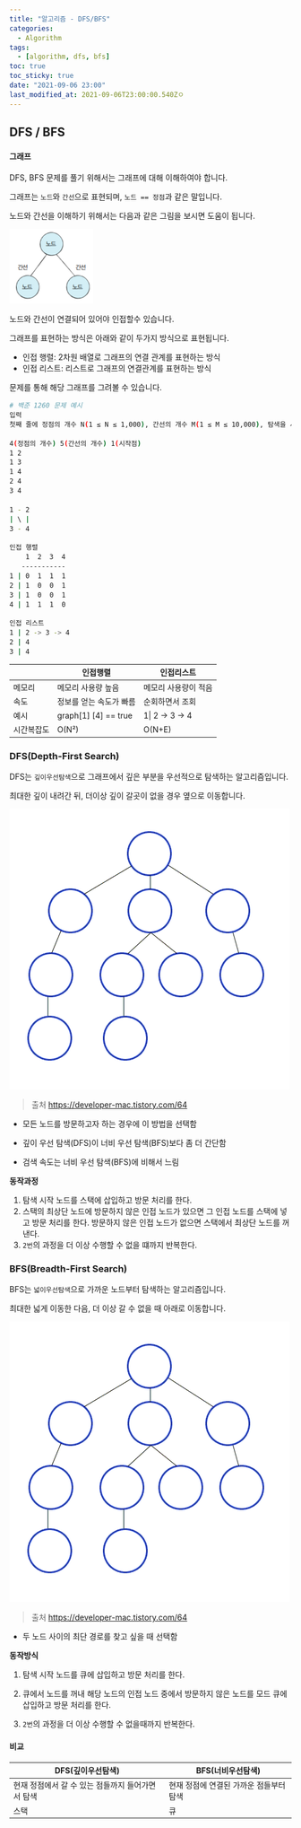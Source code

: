 ```yaml
---
title: "알고리즘 - DFS/BFS"
categories:
  - Algorithm
tags:
  - [algorithm, dfs, bfs]
toc: true
toc_sticky: true
date: "2021-09-06 23:00"
last_modified_at: 2021-09-06T23:00:00.540Zㅇ
---
```


## DFS / BFS

#### 그래프

DFS, BFS 문제를 풀기 위해서는 그래프에 대해 이해하여야 합니다.

그래프는 ``노드``와 ``간선``으로 표현되며, ``노드 == 정점``과 같은 말입니다. 

노드와 간선을 이해하기 위해서는 다음과 같은 그림을 보시면 도움이 됩니다.

![image-20211028220929589](../../../assets/images/posts/2021-10-28-post-algorithm-concept-dfsbfs/image-20211028220929589.png)

노드와 간선이 연결되어 있어야 인접할수 있습니다.

그래프를 표현하는 방식은 아래와 같이 두가지 방식으로 표현됩니다.

* 인접 행렬: 2차원 배열로 그래프의 연결 관계를 표현하는 방식
* 인접 리스트: 리스트로 그래프의 연결관계를 표현하는 방식

문제를 통해 해당 그래프를 그려볼 수 있습니다.

```bash
# 백준 1260 문제 예시
입력
첫째 줄에 정점의 개수 N(1 ≤ N ≤ 1,000), 간선의 개수 M(1 ≤ M ≤ 10,000), 탐색을 시작할 정점의 번호 V가 주어진다. 다음 M개의 줄에는 간선이 연결하는 두 정점의 번호가 주어진다. 어떤 두 정점 사이에 여러 개의 간선이 있을 수 있다. 입력으로 주어지는 간선은 양방향이다.
    
4(정점의 개수) 5(간선의 개수) 1(시작점)
1 2
1 3
1 4
2 4
3 4

1 - 2
| \ |
3 - 4

인접 행렬
    1  2  3  4
   -----------
1 | 0  1  1  1
2 | 1  0  0  1
3 | 1  0  0  1
4 | 1  1  1  0

인접 리스트
1 | 2 -> 3 -> 4
2 | 4
3 | 4
```

|            | 인접행렬                | 인접리스트           |
| ---------- | ----------------------- | -------------------- |
| 메모리     | 메모리 사용량 높음      | 메모리 사용량이 적음 |
| 속도       | 정보를 얻는 속도가 빠름 | 순회하면서 조회      |
| 예시       | graph[1] [4]  == true   | 1\| 2 -> 3 -> 4      |
| 시간복잡도 | O(N²)                   | O(N+E)               |

### DFS(Depth-First Search)

DFS는 ``깊이우선탐색``으로 그래프에서 깊은 부분을 우선적으로 탐색하는 알고리즘입니다.

최대한 깊이 내려간 뒤, 더이상 깊이 갈곳이 없을 경우 옆으로 이동합니다.

![img](../../../assets/images/posts/2021-10-28-post-algorithm-concept-dfsbfs/img.gif)

> 출처 https://developer-mac.tistory.com/64

* 모든 노드를 방문하고자 하는 경우에 이 방법을 선택함

* 깊이 우선 탐색(DFS)이 너비 우선 탐색(BFS)보다 좀 더 간단함

* 검색 속도는 너비 우선 탐색(BFS)에 비해서 느림

**동작과정**

1. 탐색 시작 노드를 스택에 삽입하고 방문 처리를 한다.
2. 스택의 최상단 노드에 방문하지 않은 인접 노드가 있으면 그 인접 노드를 스택에 넣고 방문 처리를 한다. 방문하지 않은 인접 노드가 없으면 스택에서 최상단 노드를 꺼낸다.
3. ``2번``의 과정을 더 이상 수행할 수 없을 떄까지 반복한다.

### BFS(Breadth-First Search)

BFS는 ``넓이우선탐색``으로 가까운 노드부터 탐색하는 알고리즘입니다.

최대한 넓게 이동한 다음, 더 이상 갈 수 없을 때 아래로 이동합니다.

![img](../../../assets/images/posts/2021-11-14-post-algorithm-concept-dfsbfs/img.gif)

>출처 https://developer-mac.tistory.com/64
>
>

* 두 노드 사이의 최단 경로를 찾고 싶을 때 선택함

**동작방식**

1. 탐색 시작 노드를 큐에 삽입하고 방문 처리를 한다.

2. 큐에서 노드를 꺼내 해당 노드의 인접 노드 중에서 방문하지 않은 노드를 모드 큐에 삽입하고 방문 처리를 한다.
3. ``2번``의 과정을 더 이상 수행할 수 없을때까지 반복한다.

#### 비교

| DFS(깊이우선탐색)                                 | BFS(너비우선탐색)                       |
| ------------------------------------------------- | --------------------------------------- |
| 현재 정점에서 갈 수 있는 점들까지 들어가면서 탐색 | 현재 정점에 연결된 가까운 점들부터 탐색 |
| 스택                                              | 큐                                      |


